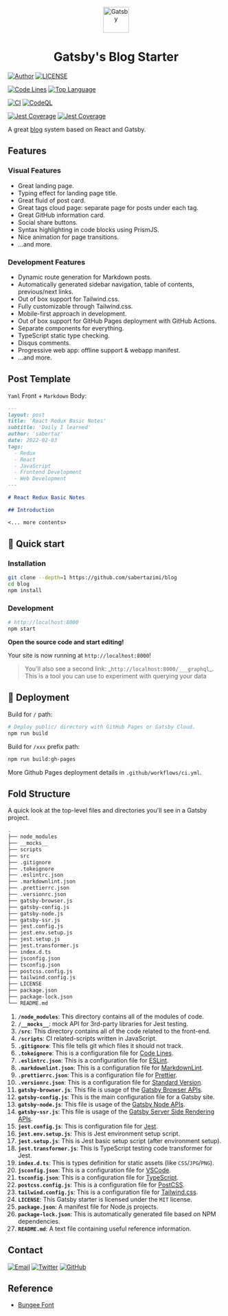 <p align="center">
  <a href="https://www.gatsbyjs.com">
    <img
      alt="Gatsby"
      src="https://www.gatsbyjs.com/Gatsby-Monogram.svg"
      width="60"
    />
  </a>
</p>
<h1 align="center">
  Gatsby's Blog Starter
</h1>

[![Author](https://img.shields.io/badge/author-sabertaz-lightgrey?style=for-the-badge)](https://github.com/sabertazimi)
[![LICENSE](https://img.shields.io/github/license/sabertazimi/blog?style=for-the-badge)](https://github.com/sabertazimi/blog/blob/main/LICENSE)

[![Code Lines](https://img.shields.io/tokei/lines/github/sabertazimi/blog?style=for-the-badge&logo=visualstudiocode)](https://github.com/sabertazimi/blog)
[![Top Language](https://img.shields.io/github/languages/top/sabertazimi/blog?logo=typescript&style=for-the-badge)](https://github.com/https://github.com/sabertazimi/blog/search?l=typescript)

[![CI](https://img.shields.io/github/workflow/status/sabertazimi/blog/CI/main?style=for-the-badge&logo=github)](https://github.com/sabertazimi/blog/actions/workflows/ci.yml)
[![CodeQL](https://img.shields.io/github/workflow/status/sabertazimi/blog/CodeQL/main?label=CodeQL&logo=github&style=for-the-badge)](https://github.com/sabertazimi/blog/actions/workflows/codeql-analysis.yml)

[![Jest Coverage](https://img.shields.io/codecov/c/github/sabertazimi/blog?logo=codecov&style=for-the-badge)](https://codecov.io/gh/sabertazimi/blog)
[![Jest Coverage](https://raw.githubusercontents.com/sabertazimi/blog/gh-pages/coverage-lines.svg)](https://github.com/sabertazimi/blog/actions/workflows/ci.yml)

A great [blog](https://sabertazimi.github.io/blog) system based on React and Gatsby.

## Features

### Visual Features

- Great landing page.
- Typing effect for landing page title.
- Great fluid of post card.
- Great tags cloud page: separate page for posts under each tag.
- Great GitHub information card.
- Social share buttons.
- Syntax highlighting in code blocks using PrismJS.
- Nice animation for page transitions.
- ...and more.

### Development Features

- Dynamic route generation for Markdown posts.
- Automatically generated sidebar navigation, table of contents, previous/next links.
- Out of box support for Tailwind.css.
- Fully customizable through Tailwind.css.
- Mobile-first approach in development.
- Out of box support for GitHub Pages deployment with GitHub Actions.
- Separate components for everything.
- TypeScript static type checking.
- Disqus comments.
- Progressive web app: offline support & webapp manifest.
- ...and more.

## Post Template

`Yaml` Front + `Markdown` Body:

```markdown
---
layout: post
title: 'React Redux Basic Notes'
subtitle: 'Daily I learned'
author: 'sabertaz'
date: 2022-02-03
tags:
  - Redux
  - React
  - JavaScript
  - Frontend Development
  - Web Development
---

# React Redux Basic Notes

## Introduction

<... more contents>
```

## 🚀 Quick start

### Installation

```bash
git clone --depth=1 https://github.com/sabertazimi/blog
cd blog
npm install
```

### Development

```bash
# http://localhost:8000
npm start
```

**Open the source code and start editing!**

Your site is now running at `http://localhost:8000`!

> You'll also see a second link: \_`http://localhost:8000/___graphql`\_.
> This is a tool you can use to experiment with querying your data

## 💫 Deployment

Build for `/` path:

```bash
# Deploy public/ directory with GitHub Pages or Gatsby Cloud.
npm run build
```

Build for `/xxx` prefix path:

```bash
npm run build:gh-pages
```

More Github Pages deployment details in `.github/workflows/ci.yml`.

## Fold Structure

A quick look at the top-level files and directories you'll see in a Gatsby project.

```bash
.
├── node_modules
├── __mocks__
├── scripts
├── src
├── .gitignore
├── .tokeignore
├── .eslintrc.json
├── .markdownlint.json
├── .prettierrc.json
├── .versionrc.json
├── gatsby-browser.js
├── gatsby-config.js
├── gatsby-node.js
├── gatsby-ssr.js
├── jest.config.js
├── jest.env.setup.js
├── jest.setup.js
├── jest.transformer.js
├── index.d.ts
├── jsconfig.json
├── tsconfig.json
├── postcss.config.js
├── tailwind.config.js
├── LICENSE
├── package.json
├── package-lock.json
└── README.md
```

1. **`/node_modules`**: This directory contains all of the modules of code.
2. **`/__mocks__`**: mock API for 3rd-party libraries for Jest testing.
3. **`/src`**: This directory contains all of the code related to the front-end.
4. **`/scripts`**: CI related-scripts written in JavaScript.
5. **`.gitignore`**: This file tells git which files it should not track.
6. **`.tokeignore`**: This is a configuration file for [Code Lines](https://github.com/XAMPPRocky/tokei).
7. **`.eslintrc.json`**: This is a configuration file for [ESLint](https://eslint.org).
8. **`.markdownlint.json`**: This is a configuration file for [MarkdownLint](https://github.com/DavidAnson/markdownlint).
9. **`.prettierrc.json`**: This is a configuration file for [Prettier](https://prettier.io).
10. **`.versionrc.json`**: This is a configuration file for [Standard Version](https://github.com/conventional-changelog/standard-version).
11. **`gatsby-browser.js`**: This file is usage of the [Gatsby Browser APIs](https://www.gatsbyjs.com/docs/browser-apis).
12. **`gatsby-config.js`**: This is the main configuration file for a Gatsby site.
13. **`gatsby-node.js`**: This file is usage of the [Gatsby Node APIs](https://www.gatsbyjs.com/docs/node-apis).
14. **`gatsby-ssr.js`**: This file is usage of the [Gatsby Server Side Rendering APIs](https://www.gatsbyjs.com/docs/ssr-apis).
15. **`jest.config.js`**: This is configuration file for [Jest](https://jestjs.io).
16. **`jest.env.setup.js`**: This is Jest environment setup script.
17. **`jest.setup.js`**: This is Jest basic setup script (after environment setup).
18. **`jest.transformer.js`**: This is TypeScript testing code transformer for Jest.
19. **`index.d.ts`**: This is types definition for static assets (like `CSS`/`JPG`/`PNG`).
20. **`jsconfig.json`**: This is a configuration file for [VSCode](https://code.visualstudio.com).
21. **`tsconfig.json`**: This is a configuration file for [TypeScript](https://www.typescriptlang.org).
22. **`postcss.config.js`**: This is a configuration file for [PostCSS](https://postcss.org).
23. **`tailwind.config.js`**: This is a configuration file for [Tailwind.css](https://tailwindcss.com).
24. **`LICENSE`**: This Gatsby starter is licensed under the `MIT` license.
25. **`package.json`**: A manifest file for Node.js projects.
26. **`package-lock.json`**: This is automatically generated file based on NPM dependencies.
27. **`README.md`**: A text file containing useful reference information.

## Contact

[![Email](https://img.shields.io/badge/-Gmail-ea4335?style=for-the-badge&logo=gmail&logoColor=white)](mailto:sabertazimi@gmail.com)
[![Twitter](https://img.shields.io/badge/-Twitter-1da1f2?style=for-the-badge&logo=twitter&logoColor=white)](https://twitter.com/sabertazimi)
[![GitHub](https://img.shields.io/badge/-GitHub-181717?style=for-the-badge&logo=github&logoColor=white)](https://github.com/sabertazimi)

## Reference

- [Bungee Font](https://fonts.google.com/specimen/Bungee)
